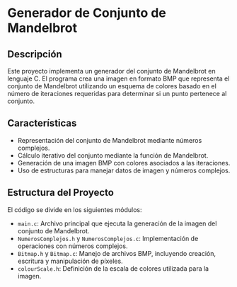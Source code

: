 # Generador de Conjunto de Mandelbrot

## Descripción
Este proyecto implementa un generador del conjunto de Mandelbrot en lenguaje C. El programa crea una imagen en formato BMP que representa el conjunto de Mandelbrot utilizando un esquema de colores basado en el número de iteraciones requeridas para determinar si un punto pertenece al conjunto.

## Características
- Representación del conjunto de Mandelbrot mediante números complejos.
- Cálculo iterativo del conjunto mediante la función de Mandelbrot.
- Generación de una imagen BMP con colores asociados a las iteraciones.
- Uso de estructuras para manejar datos de imagen y números complejos.

## Estructura del Proyecto
El código se divide en los siguientes módulos:

- `main.c`: Archivo principal que ejecuta la generación de la imagen del conjunto de Mandelbrot.
- `NumerosComplejos.h` y `NumerosComplejos.c`: Implementación de operaciones con números complejos.
- `Bitmap.h` y `Bitmap.c`: Manejo de archivos BMP, incluyendo creación, escritura y manipulación de píxeles.
- `colourScale.h`: Definición de la escala de colores utilizada para la imagen.




